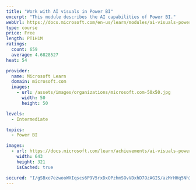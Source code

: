```yaml
---
title: "Work with AI visuals in Power BI"
excerpt: "This module describes the AI capabilities of Power BI."
webUrl: https://docs.microsoft.com/en-us/learn/modules/ai-visuals-power-bi/
type: course
price: Free
length: PT1H1M
ratings:
  count: 659
  average: 4.6828527
heat: 54

provider:
  name: Microsoft Learn
  domain: microsoft.com
  images:
    - url: /assets/images/organizations/microsoft.com-50x50.jpg
      width: 50
      height: 50

levels:
  - Intermediate

topics:
  - Power BI

images:
  - url: https://docs.microsoft.com/learn/achievements/ai-visuals-power-bi-social.png
    width: 643
    height: 321
    isCached: true

secured: "I/gSBxe7ezwooWXIqscs6P9V5rxDxOPzhmSOvVDxhD7OzAGIS/azMrHHq5Nh3IPAwLjCFpxp2V3u8FhaxqsqrnwE0loWXBr+TEfe+lw3KnSL5jewBQ9/ahmVt/SAleKafVlR5g7nAlO6HvwtsNz2D5jBTt3SttVKWH6mRzaKMgnrtf+WD0I5gE0iXZpzFe+spCPskoFcspp7lV/b6K4h68z0pQ8BD/jFPejam38UV5d9Ya4J+JB7eE0NdJD6paILFDJY6kxPSmxscuTdyP2e99GXpBXB7OakB2vf3X3JhV3Ki3XdoZMTf/H4d1lVNAcpjs2bGFzLmzlcDk+Hm+WmT2fUcSCaYsHATbHX1EMQph1VYKqaKEf/6hMzbimxVqlOVoUEx6mNcP70vDoay3Zo8CKQKhlaeZhDFKnIJjG8HG4=;CEAk6WbMDLh7NEZK6WzqFg=="
---
```


